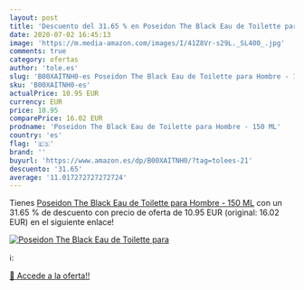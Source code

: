 ```yaml
---
layout: post
title: 'Descuento del 31.65 % en Poseidon The Black Eau de Toilette para '
date: 2020-07-02 16:45:13
image: 'https://m.media-amazon.com/images/I/41Z8Vr-s29L._SL400_.jpg'
comments: true
category: ofertas
author: 'tole.es'
slug: 'B00XAITNH0-es Poseidon The Black Eau de Toilette para Hombre - 150 ML'
sku: 'B00XAITNH0-es'
actualPrice: 10.95 EUR
currency: EUR
price: 10.95
comparePrice: 16.02 EUR
prodname: 'Poseidon The Black Eau de Toilette para Hombre - 150 ML'
country: 'es'
flag: '🇪🇸'
brand: ''
buyurl: 'https://www.amazon.es/dp/B00XAITNH0/?tag=tolees-21'
descuento: '31.65'
average: '11.017272727272724'
---
```


Tienes [Poseidon The Black Eau de Toilette para Hombre - 150 ML](https://www.amazon.es/dp/B00XAITNH0/?tag=tolees-21) con un 31.65 % de descuento con precio de oferta de 10.95 EUR (original: 16.02 EUR) en el siguiente enlace!

[![Poseidon The Black Eau de Toilette para ](https://m.media-amazon.com/images/I/41Z8Vr-s29L._SL400_.jpg)](https://www.amazon.es/dp/B00XAITNH0/?tag=tolees-21)

ℹ️:


[🛒 Accede a la oferta!!](https://www.amazon.es/dp/B00XAITNH0/?tag=tolees-21)
